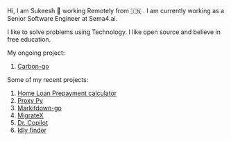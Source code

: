 Hi, I am Sukeesh 👋 working Remotely from 🇮🇳 . I am currently working as a Senior Software Engineer at Sema4.ai.

I like to solve problems using Technology. I like open source and believe in free education.

My ongoing project:
1. [Carbon-go](https://github.com/sukeesh/carbon-go)

Some of my recent projects:
1. [Home Loan Prepayment calculator](https://github.com/sukeesh/home-loan-prepayment-calculator)
2. [Proxy Py](https://github.com/sukeesh/proxy-py)
3. [Markitdown-go](https://github.com/sukeesh/markitdown-go)
4. [MigrateX](https://github.com/sukeesh/MigrateX)
5. [Dr. Copilot](https://github.com/sukeesh/dr-coplit)
6. [Idly finder](https://github.com/sukeesh/idly-finder)
